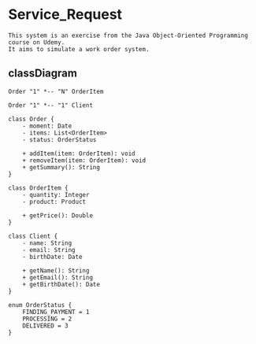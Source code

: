 # Service_Request


    This system is an exercise from the Java Object-Oriented Programming course on Udemy.
    It aims to simulate a work order system.

## classDiagram

    Order "1" *-- "N" OrderItem

    Order "1" *-- "1" Client

    class Order {
        - moment: Date
        - items: List<OrderItem>
        - status: OrderStatus

        + addItem(item: OrderItem): void
        + removeItem(item: OrderItem): void
        + getSummary(): String
    }

    class OrderItem {
        - quantity: Integer
        - product: Product

        + getPrice(): Double
    }

    class Client {
        - name: String
        - email: String
        - birthDate: Date

        + getName(): String
        + getEmail(): String
        + getBirthDate(): Date
    }

    enum OrderStatus {
        FINDING_PAYMENT = 1
        PROCESSING = 2
        DELIVERED = 3
    }





